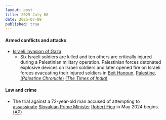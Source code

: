 ```yaml
---
layout: post
title: 2025 July 08
date: 2025-07-08
published: true
---
```



#### Armed conflicts and attacks

* [Israeli invasion of Gaza](https://en.wikipedia.org/wiki/Israeli_invasion_of_Gaza "Israeli invasion of Gaza")
  * Six Israeli soldiers are killed and ten others are critically injured during a Palestinian military operation. Palestinian forces detonated explosive devices on Israeli soldiers and later opened fire on Israeli forces evacuating their injured soldiers in [Beit Hanoun](https://en.wikipedia.org/wiki/Beit_Hanoun "Beit Hanoun"), [Palestine](https://en.wikipedia.org/wiki/Palestine "Palestine"). [(*Palestine Chronicle*)](https://www.palestinechronicle.com/live-blog-major-resistance-operation-in-northern-gaza-as-netanyahu-meets-witkoff-in-dc-day-640/) [(*The Times of India*)](https://timesofindia.indiatimes.com/videos/international/5-idf-troops-killed-14-injured-israeli-army-forced-to-admit-losses-in-hamas-attack/videoshow/122315974.cms)

#### Law and crime

* The trial against a 72-year-old man accused of attempting to [assassinate](https://en.wikipedia.org/wiki/Assassination "Assassination") [Slovakian Prime Minister](https://en.wikipedia.org/wiki/Slovakian_Prime_Minister "Slovakian Prime Minister") [Robert Fico](https://en.wikipedia.org/wiki/Robert_Fico "Robert Fico") in May 2024 begins. [(AP)](https://apnews.com/article/slovakia-fico-assassination-trial-cintula-a9fbb7d7116edb3b3edeba520a85488d)
